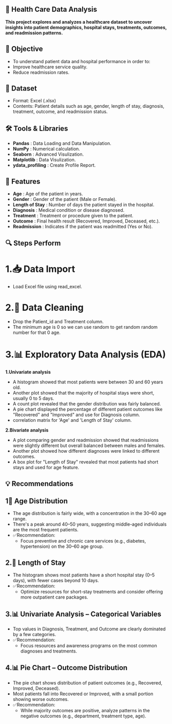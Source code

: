 ## 🏥 Health Care Data Analysis
**This project explores and analyzes a healthcare dataset to uncover insights into patient demographics, hospital stays, treatments, outcomes, and readmission patterns.**

## 🎯 Objective
- To understand patient data and hospital performance in order to:
- Improve healthcare service quality.
- Reduce readmission rates.

## 📁 Dataset
- Format: Excel (.xlsx)
- Contents: Patient details such as age, gender, length of stay, diagnosis, treatment, outcome, and readmission status.

## 🛠️ Tools & Libraries
- **Pandas** : Data Loading and Data Manipulation.
- **NumPy** : Numerical calculation.
- **Seaborn** : Advanced Visulization.
- **Matplotlib** : Data Visulization.
- **ydata_profiling** : Create Profile Report.

## 🧾 Features
- **Age** : Age of the patient in years.
- **Gender** : Gender of the patient (Male or Female).
- **Length of Stay** : Number of days the patient stayed in the hospital.
- **Diagnosis** : Medical condition or disease diagnosed.
- **Treatment** : Treatment or procedure given to the patient.
- **Outcome** : Final health result (Recovered, Improved, Deceased, etc.).
- **Readmission** : Indicates if the patient was readmitted (Yes or No).

## 🔍 Steps Perform
# **1.📥 Data Import**
- Load Excel file using read_excel.

# **2.🧹 Data Cleaning**
- Drop the Patient_id  and Treatment column.
- The minimum  age is 0 so we can use random to get random random number for that 0 age.

# **3.📊 Exploratory Data Analysis (EDA)**
**1.Univariate analysis**
- A histogram showed that most patients were between 30 and 60 years old.
- Another plot showed that the majority of hospital stays were short, usually 0 to 5 days.
- A count plot revealed that the gender distribution was fairly balanced.
- A pie chart displayed the percentage of different patient outcomes like "Recovered" and "Improved" and use for Diagnosis column.
- correlation matrix for 'Age' and 'Length of Stay' column.

**2.Bivariate analysis**
- A plot comparing gender and readmission showed that readmissions were slightly different but overall balanced between males and females.
- Another plot showed how different diagnoses were linked to different outcomes.
- A box plot for "Length of Stay" revealed that most patients had short stays and used for age feature.

## 💡 Recommendations

## **1🧓 Age Distribution**
- The age distribution is fairly wide, with a concentration in the 30–60 age range.
- There's a peak around 40–50 years, suggesting middle-aged individuals are the most frequent patients.
 - ✅Recommendation:
   - Focus preventive and chronic care services (e.g., diabetes, hypertension) on the 30–60 age group.

## **2.🏥 Length of Stay**
- The histogram shows most patients have a short hospital stay (0–5 days), with fewer cases beyond 10 days.
- ✅Recommendation:
   - Optimize resources for short-stay treatments and consider offering more outpatient care packages.

## **3.📊 Univariate Analysis – Categorical Variables**
- Top values in Diagnosis, Treatment, and Outcome are clearly dominated by a few categories.
- ✅Recommendation:
   - Focus resources and awareness programs on the most common diagnoses and treatments.

## **4.📊 Pie Chart – Outcome Distribution**
- The pie chart shows distribution of patient outcomes (e.g., Recovered, Improved, Deceased).
- Most patients fall into Recovered or Improved, with a small portion showing worse outcomes.
- ✅Recommendation:
  - While majority outcomes are positive, analyze patterns in the negative outcomes (e.g., department, treatment type, age).
